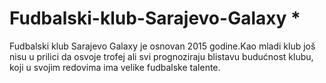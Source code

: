 ﻿# Fudbalski-klub-Sarajevo-Galaxy *
Fudbalski klub Sarajevo Galaxy je osnovan 2015 godine.Kao mladi klub još nisu u prilici da osvoje trofej ali svi prognoziraju blistavu budućnost klubu, koji u svojim redovima ima velike fudbalske talente.
